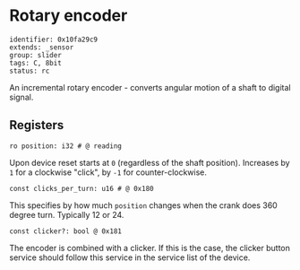# Rotary encoder

    identifier: 0x10fa29c9
    extends: _sensor
    group: slider
    tags: C, 8bit
    status: rc

An incremental rotary encoder - converts angular motion of a shaft to digital signal.

## Registers

    ro position: i32 # @ reading

Upon device reset starts at `0` (regardless of the shaft position).
Increases by `1` for a clockwise "click", by `-1` for counter-clockwise.

    const clicks_per_turn: u16 # @ 0x180

This specifies by how much `position` changes when the crank does 360 degree turn. Typically 12 or 24.

    const clicker?: bool @ 0x181

The encoder is combined with a clicker. If this is the case, the clicker button service
should follow this service in the service list of the device.